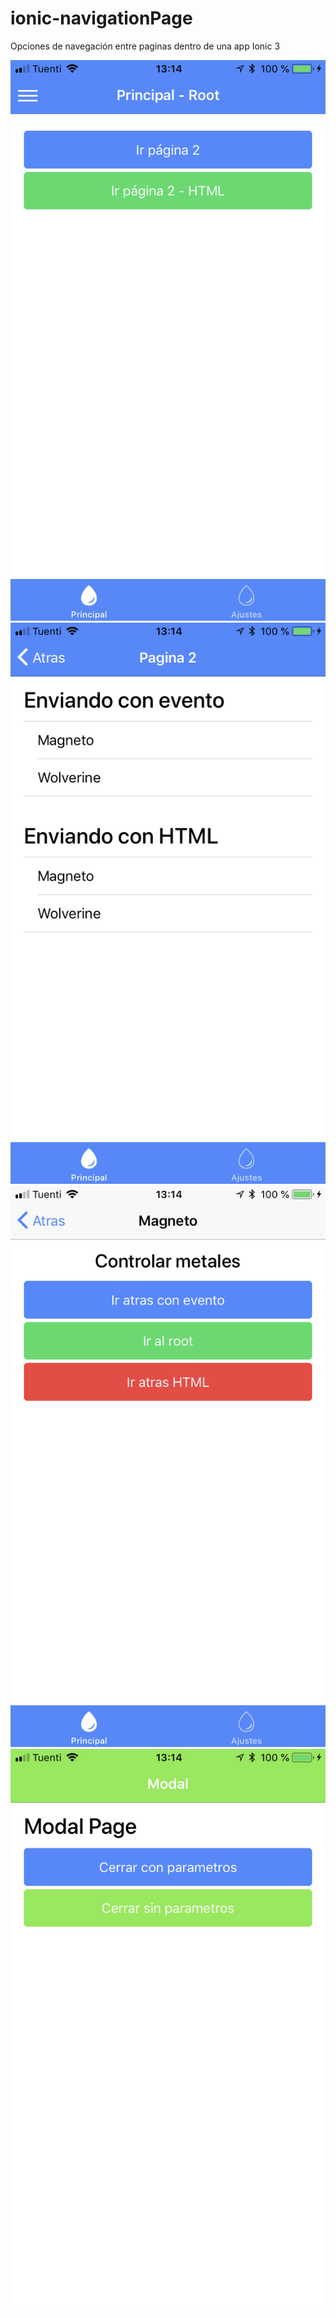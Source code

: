 # ionic-navigationPage
Opciones de navegación entre paginas dentro de una app Ionic 3

![Screenshot](https://github.com/Agusteen/ionic-navigationPage/blob/master/IMG_1121.PNG?raw=true)
![alt text](https://github.com/Agusteen/ionic-navigationPage/blob/master/IMG_1122.PNG?raw=true)
![alt text](https://github.com/Agusteen/ionic-navigationPage/blob/master/IMG_1123.PNG?raw=true)
![alt text](https://github.com/Agusteen/ionic-navigationPage/blob/master/IMG_1124.PNG?raw=true)

